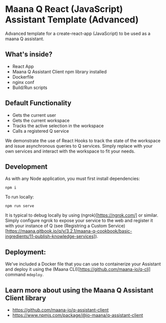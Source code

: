 # Maana Q React (JavaScript) Assistant Template (Advanced)

Advanced template for a create-react-app (JavaScript) to be used as a maana Q assistant.

## What's inside?

- React App
- Maana Q Assistant Client npm library installed
- Dockerfile
- nginx conf
- Build/Run scripts

## Default Functionality

- Gets the current user
- Gets the current workspace
- Tracks the active selection in the workspace
- Calls a registered Q service

We demonstrate the use of React Hooks to track the state of the workspace and issue asynchronous queries to Q services. Simply replace with your own services and interact with the workspace to fit your needs.

## Development

As with any Node application, you must first install dependencies:

```
npm i
```

To run locally:

```
npm run serve
```

It is typical to debug locally by using (ngrok)[https://ngrok.com/] or similar. Simply configure ngrok to expose your service to the web and register it with your instance of Q (see (Registring a Custom Service)[https://maana.gitbook.io/q/v/3.2.1/maana-q-cookbook/basic-ingredients/11-publish-knowledge-services]).

## Deployment:

We've included a Docker file that you can use to containerize your Assistant and deploy it using the (Maana CLI)[https://github.com/maana-io/q-cli] command `mdeploy`.

## Learn more about using the Maana Q Assistant Client library

- https://github.com/maana-io/q-assistant-client
- https://www.npmjs.com/package/@io-maana/q-assistant-client
